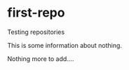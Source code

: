 first-repo
==========

Testing repositories

This is some information about nothing.

Nothing more to add....
